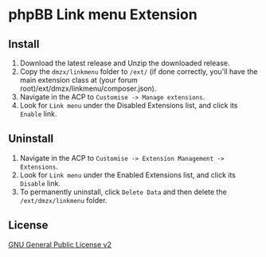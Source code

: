 # phpBB Link menu Extension

## Install

1. Download the latest release and Unzip the downloaded release.
2. Copy the `dmzx/linkmenu` folder to `/ext/` (if done correctly, you'll have the main extension class at (your forum root)/ext/dmzx/linkmenu/composer.json).
3. Navigate in the ACP to `Customise -> Manage extensions`.
4. Look for `Link menu` under the Disabled Extensions list, and click its `Enable` link.

## Uninstall

1. Navigate in the ACP to `Customise -> Extension Management -> Extensions`.
2. Look for `Link menu` under the Enabled Extensions list, and click its `Disable` link.
3. To permanently uninstall, click `Delete Data` and then delete the `/ext/dmzx/linkmenu` folder.

## License
[GNU General Public License v2](http://opensource.org/licenses/GPL-2.0)
